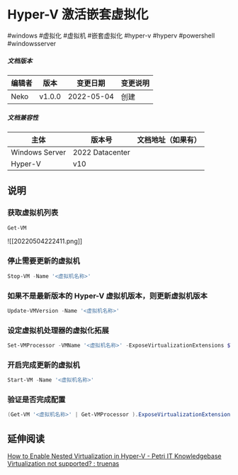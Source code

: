 # Hyper-V 激活嵌套虚拟化
#windows #虚拟化 #虚拟机 #嵌套虚拟化 #hyper-v #hyperv #powershell #windowsserver

##### 文档版本

| 编辑者 | 版本 | 变更日期 | 变更说明 |
| ----- | --- | ------- | ------- |
| Neko | v1.0.0 | 2022-05-04 | 创建 |

##### 文档兼容性

| 主体 | 版本号 | 文档地址（如果有） |
| -- | -- | -- |
| Windows Server | 2022 Datacenter |  |
| Hyper-V | v10 |  |

## 说明

### 获取虚拟机列表

```powershell
Get-VM
```

![[20220504222411.png]]

### 停止需要更新的虚拟机

```powershell
Stop-VM -Name '<虚拟机名称>'
```

### 如果不是最新版本的 Hyper-V 虚拟机版本，则更新虚拟机版本

```powershell
Update-VMVersion -Name '<虚拟机名称>'
```

### 设定虚拟机处理器的虚拟化拓展

```powershell
Set-VMProcessor -VMName '<虚拟机名称>' -ExposeVirtualizationExtensions $True
```

### 开启完成更新的虚拟机

```powershell
Start-VM -Name '<虚拟机名称>'
```

### 验证是否完成配置

```powershell
(Get-VM '<虚拟机名称>' | Get-VMProcessor ).ExposeVirtualizationExtensions
```

## 延伸阅读

 [How to Enable Nested Virtualization in Hyper-V - Petri IT Knowledgebase](https://petri.com/how-to-enable-nested-virtualization-in-hyper-v/)
 [Virtualization not supported? : truenas](https://www.reddit.com/r/truenas/comments/rz48uq/virtualization_not_supported/)